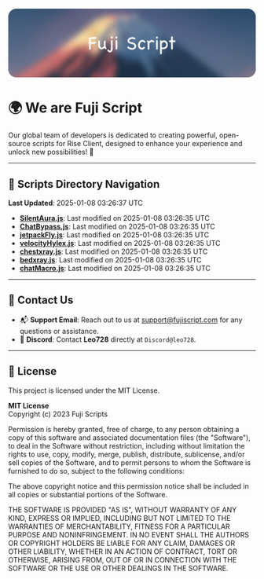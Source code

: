 ![Banner](.github/b.webp)

# 🌍 **We are Fuji Script**

Our global team of developers is dedicated to creating powerful, open-source scripts for Rise Client, designed to enhance your experience and unlock new possibilities! 🌟

---
<!-- SCRIPTS_NAVIGATION_START -->
## 📂 **Scripts Directory Navigation**

**Last Updated**: 2025-01-08 03:26:37 UTC

- **[SilentAura.js](scripts/SilentAura.js)**: Last modified on 2025-01-08 03:26:35 UTC
- **[ChatBypass.js](scripts/ChatBypass.js)**: Last modified on 2025-01-08 03:26:35 UTC
- **[jetpackFly.js](scripts/jetpackFly.js)**: Last modified on 2025-01-08 03:26:35 UTC
- **[velocityHylex.js](scripts/velocityHylex.js)**: Last modified on 2025-01-08 03:26:35 UTC
- **[chestxray.js](scripts/chestxray.js)**: Last modified on 2025-01-08 03:26:35 UTC
- **[bedxray.js](scripts/bedxray.js)**: Last modified on 2025-01-08 03:26:35 UTC
- **[chatMacro.js](scripts/chatMacro.js)**: Last modified on 2025-01-08 03:26:35 UTC

<!-- SCRIPTS_NAVIGATION_END -->

---

## 💬 **Contact Us**  
- 📬 **Support Email**: Reach out to us at [support@fujiscript.com](mailto:support@fujiscript.com) for any questions or assistance.  
- 💬 **Discord**: Contact **Leo728** directly at `Discord@leo728`.

---

## 📜 **License**

This project is licensed under the MIT License.  

**MIT License**  
Copyright (c) 2023 Fuji Scripts  

Permission is hereby granted, free of charge, to any person obtaining a copy of this software and associated documentation files (the "Software"), to deal in the Software without restriction, including without limitation the rights to use, copy, modify, merge, publish, distribute, sublicense, and/or sell copies of the Software, and to permit persons to whom the Software is furnished to do so, subject to the following conditions:  

The above copyright notice and this permission notice shall be included in all copies or substantial portions of the Software.  

THE SOFTWARE IS PROVIDED "AS IS", WITHOUT WARRANTY OF ANY KIND, EXPRESS OR IMPLIED, INCLUDING BUT NOT LIMITED TO THE WARRANTIES OF MERCHANTABILITY, FITNESS FOR A PARTICULAR PURPOSE AND NONINFRINGEMENT. IN NO EVENT SHALL THE AUTHORS OR COPYRIGHT HOLDERS BE LIABLE FOR ANY CLAIM, DAMAGES OR OTHER LIABILITY, WHETHER IN AN ACTION OF CONTRACT, TORT OR OTHERWISE, ARISING FROM, OUT OF OR IN CONNECTION WITH THE SOFTWARE OR THE USE OR OTHER DEALINGS IN THE SOFTWARE.  
